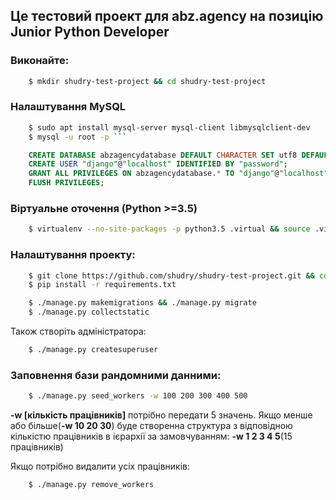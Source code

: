 ## Це тестовий проект для abz.agency на позицію Junior Python Developer

### Виконайте:
```bash 
	$ mkdir shudry-test-project && cd shudry-test-project 
```

### Налаштування MySQL
```bash
	$ sudo apt install mysql-server mysql-client libmysqlclient-dev
	$ mysql -u root -p ```
```
```sql 
	CREATE DATABASE abzagencydatabase DEFAULT CHARACTER SET utf8 DEFAULT COLLATE utf8_general_ci;
	CREATE USER "django"@"localhost" IDENTIFIED BY "password";
	GRANT ALL PRIVILEGES ON abzagencydatabase.* TO "django"@"localhost";
	FLUSH PRIVILEGES; 
```

### Віртуальне оточення (Python >=3.5)
```bash
	$ virtualenv --no-site-packages -p python3.5 .virtual && source .virtual/bin/activate 
```

### Налаштування проекту:
```bash
	$ git clone https://github.com/shudry/shudry-test-project.git && cd shudry-test-project
	$ pip install -r requirements.txt 
```

```bash
	$ ./manage.py makemigrations && ./manage.py migrate 
	$ ./manage.py collectstatic 
```
Також створіть адміністратора:
```bash
	$ ./manage.py createsuperuser 
```

### Заповнення бази рандомними данними:
```bash
	$ ./manage.py seed_workers -w 100 200 300 400 500
```
**-w [кількість працівників]** потрібно передати 5 значень. Якщо менше або більше(**-w 10 20 30**) буде створенна структура з відповідною кількістю працівників в ієрархії за замовчуванням: **-w 1 2 3 4 5**(15 працівників)

Якщо потрібно видалити усіх працівників: 
```bash
	$ ./manage.py remove_workers 
```